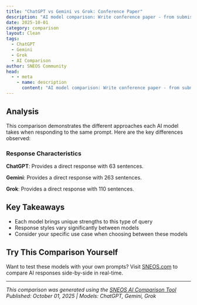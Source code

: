 ```yaml
---
title: "ChatGPT vs Gemini vs Grok: Conference Paper"
description: "AI model comparison: Write conference paper - from submission to presentation..."
date: 2025-10-01
category: comparison
layout: Clean
tags:
  - ChatGPT
  - Gemini
  - Grok
  - AI Comparison
author: SNEOS Community
head:
  - - meta
    - name: description
      content: "AI model comparison: Write conference paper - from submission to presentation..."
---
```


<ChatComparison
  title="ChatGPT vs Gemini vs Grok: Conference Paper"
  prompt="Write conference paper - from submission to presentation"
  :responses='{
    "ChatGPT": "Certainly! Below is a detailed guide and example for writing a conference paper, covering the entire process from submission to presentation.\n\n---\n\n# Writing a Conference Paper: From Submission to Presentation\n\n## 1. Understanding the Conference Requirements\n\nBefore starting, carefully read the conference\u2019s **Call for Papers (CFP)**, submission guidelines, formatting requirements, deadlines, and presentation types (oral, poster, etc.).\n\n- **Paper length:** typically 4-10 pages.\n- **Formatting:** use the conference template (LaTeX, Word).\n- **Submission system:** EasyChair, CMT, or others.\n- **Topic relevance:** ensure your paper fits the conference themes.\n\n---\n\n## 2. Structuring Your Conference Paper\n\nA typical research conference paper follows this structure:\n\n### Title\n- Clear, concise, and reflective of your research.\n\n### Abstract (150-250 words)\n- Summarize the research problem, approach, key results, and significance.\n\n### Keywords\n- 3\u20135 keywords relevant to your topic.\n\n### Introduction\n- Present the problem and context.\n- State the research question/objective.\n- Highlight the novelty and contributions.\n- Outline the paper organization.\n\n### Related Work\n- Briefly discuss previous research.\n- Position your work relative to the state of the art.\n\n### Methodology\n- Describe your approach, materials, experimental setup, or theoretical framework clearly.\n\n### Results\n- Present findings with tables, graphs, or images.\n- Provide interpretation.\n\n### Discussion\n- Discuss implications, limitations, and significance.\n\n### Conclusion and Future Work\n- Summarize main points.\n- Suggest directions for future research.\n\n### References\n- Follow the conference citation style.\n- Cite all referenced works.\n\n---\n\n## 3. Writing Tips\n\n- Use clear and concise language.\n- Be precise and avoid unnecessary jargon.\n- Support claims with evidence.\n- Use figures and tables effectively.\n- Proofread thoroughly or ask colleagues to review.\n- Adhere strictly to formatting guidelines.\n\n---\n\n## 4. Submission Process\n\n- Prepare final version according to the template.\n- Convert to required format (PDF usually).\n- Create an account on submission portal.\n- Upload the paper, enter metadata (title, authors, abstract, keywords).\n- Confirm submission before the deadline.\n- Keep track of reviews and respond to any revision requests if applicable (some conferences have a rebuttal phase).\n\n---\n\n## 5. Preparing for Presentation\n\n### Acceptance Notification\n\n- Review reviewer comments and revise paper if possible.\n- Prepare your presentation slides or poster.\n\n### Presentation Preparation\n\n- **Oral presentation:**\n  - Usually 10-20 minutes.\n  - Create slides focusing on motivation, methodology, key results, and takeaways.\n  - Practice timing and clarity.\n  - Prepare to answer questions.\n\n- **Poster presentation:**\n  - Design an engaging poster summarizing your research.\n  - Prepare a 2-3 minute oral summary for viewers.\n  - Be ready for interactive discussion.\n\n### Presentation Tips\n\n- Start with a strong introduction.\n- Avoid too much text on slides.\n- Use visuals to complement your speech.\n- Speak clearly and confidently.\n- Engage with the audience and invite questions.\n\n---\n\n## Example Abstract\n\n**Title:** Enhancing Image Classification Accuracy Using Convolutional Neural Networks with Attention Mechanisms\n\n**Abstract:**  \nImage classification is a fundamental task in computer vision with numerous applications. In this paper, we propose a novel convolutional neural network architecture integrated with an attention mechanism to improve the feature extraction process. Our approach dynamically focuses on the most relevant parts of input images, enhancing classification accuracy on several benchmark datasets. Experimental results demonstrate a 5% improvement over baseline CNN models. This work contributes to the design of more effective deep learning frameworks for image analysis tasks.\n\n---\n\n## Summary\n\n| Step                 | Description                                      |\n|----------------------|------------------------------------------------|\n| Understand CFP       | Review topics, deadlines, and formatting       |\n| Write paper          | Follow structure, write clearly, use template  |\n| Submit paper         | Use submission portal, confirm before deadline |\n| Revise if needed     | Address reviewer comments                        |\n| Prepare presentation | Create slides/poster, practice your talk        |\n| Present              | Deliver clearly, engage audience                 |\n\n---\n\nIf you want, I can help you draft a specific conference paper or presentation slides on your topic. Just let me know!",
    "Gemini": "Okay, let\u0027s break down the process of writing a conference paper, from the initial submission to the final presentation.  This will cover the key steps, along with tips and best practices.\n\n**I. Before You Write: Planning and Preparation**\n\n*   **A. Identifying Relevant Conferences:**\n\n    *   **1. Define Your Research Area:** Clearly define the specific field or sub-field your research falls into.\n    *   **2. Search for Conferences:**  Use keywords related to your research to search online for conferences. Start with Google Scholar, conference listing websites (e.g., WikiCFP, AllConferences.com), and professional organization websites (e.g., IEEE, ACM, APA, MLA, depending on your field).\n    *   **3. Evaluate Conference Fit:**\n        *   **Scope:** Carefully examine the conference\u0027s stated scope and themes.  Does your research align with its focus?\n        *   **Audience:**  Consider who typically attends this conference (academics, industry professionals, students, etc.).  Is your work relevant to them?\n        *   **Reputation:**  Check the conference\u0027s reputation and standing in your field.  Is it a well-regarded venue? Look for metrics like acceptance rates (lower is generally more competitive), proceedings indexed in major databases (e.g., Scopus, Web of Science), and the prestige of the organizing committee. Talk to colleagues and advisors about their experiences with different conferences.\n        *   **Location/Format:**  Consider the location, dates, and format (in-person, virtual, hybrid). Does it fit your budget and availability?\n    *   **4. Create a Shortlist:**  Compile a list of conferences that seem like a good fit.\n\n*   **B. Understanding the Conference Requirements:**\n\n    *   **1. Call for Papers (CFP):**  Find the official Call for Papers document on the conference website.  This is *essential*.\n    *   **2. Key Information from the CFP:**\n        *   **Submission Deadline:** Note the absolute deadline for submitting your paper.\n        *   **Paper Length:**  Pay close attention to the maximum allowed page length (including references, figures, etc.).\n        *   **Formatting Guidelines:**  Strictly adhere to the specified formatting guidelines (e.g., font, margins, citation style). Conferences often provide templates (Word or LaTeX) to use.\n        *   **Submission System:**  Understand how to submit your paper (e.g., via EasyChair, ConfTool, or a similar platform).  Create an account and familiarize yourself with the process.\n        *   **Review Process:**  The CFP may provide information about the review process (e.g., single-blind, double-blind). If it\u0027s double-blind, make sure to remove any identifying information from your paper.\n        *   **Topics/Themes:**  Reiterate the specific topics/themes that the conference is interested in.\n        *   **Copyright/Licensing:** Understand the conference\u0027s policies on copyright and licensing.\n        *   **Presentation Requirements:**  Look for any preliminary information about presentation formats (e.g., oral presentations, poster sessions).\n        *   **Conference Proceedings:**  Will the accepted papers be published in a conference proceedings (and if so, in what format)?  Is it indexed in major databases?\n    *   **3. Contact Organizers (if needed):**  If you have any questions about the CFP or submission process, don\u0027t hesitate to contact the conference organizers.  It\u0027s better to clarify beforehand than to make assumptions.\n\n*   **C. Defining Your Research Question and Scope:**\n\n    *   **1. Specific and Focused:**  Your research question should be specific and focused enough to be addressed within the constraints of a conference paper. You likely won\u0027t be able to cover the entirety of your dissertation in one submission.\n    *   **2. Novel and Relevant:**  The research should contribute something new or relevant to the field.  Highlight the novelty and significance of your work in the paper.\n    *   **3. Feasible:**  Ensure you have sufficient data, analysis, and results to support your claims within the paper\u0027s length limitations.\n    *   **4. Target Audience:** Tailor your research question and presentation to the specific audience of the conference. What are they likely to be interested in? What are their existing knowledge and expertise?\n\n**II. Writing the Conference Paper**\n\n*   **A. Structure and Content:**\n\n    The structure of a conference paper typically follows the IMRaD format (Introduction, Methods, Results, and Discussion), but with some adjustments for length and audience:\n\n    *   **1. Title:**\n        *   **Concise and Informative:**  Accurately reflect the content of the paper.\n        *   **Engaging:**  Capture the reader\u0027s attention.\n        *   **Keywords:** Include relevant keywords for indexing and searching.\n    *   **2. Abstract:**\n        *   **Summary:**  Provide a concise summary of the entire paper (usually 150-250 words).\n        *   **Key Elements:**  Include the research question, methods, key results, and conclusions.\n        *   **Stand-Alone:**  The abstract should be understandable on its own.\n        *   **Keywords:**  List 3-5 keywords to facilitate indexing.\n    *   **3. Introduction:**\n        *   **Background:**  Provide sufficient background information to contextualize your research.\n        *   **Problem Statement:**  Clearly state the problem or gap in knowledge that your research addresses.\n        *   **Motivation:** Explain why this research is important and relevant.\n        *   **Contribution:**  Clearly state the contributions of your work.  What is new or different about your approach or findings?  Use strong action verbs (e.g., \u0022We present...\u0022, \u0022We propose...\u0022, \u0022We demonstrate...\u0022).\n        *   **Outline (Optional):**  You may briefly outline the structure of the paper.\n    *   **4. Related Work:**\n        *   **Context:**  Place your work within the context of existing research.\n        *   **Critical Analysis:**  Analyze and compare your work to related approaches.  Highlight the similarities and differences.\n        *   **Limitations:**  Acknowledge any limitations of existing work that your research addresses.\n        *   **Conciseness:**  Be concise and focus on the most relevant work.\n    *   **5. Methods:**\n        *   **Detailed Description:**  Provide a detailed description of your methodology, including any algorithms, models, experimental setup, or data collection procedures.\n        *   **Reproducibility:**  Provide enough detail so that others can reproduce your work.\n        *   **Justification:**  Justify your choice of methods.\n    *   **6. Results:**\n        *   **Clear Presentation:**  Present your results clearly and concisely, using tables, figures, and graphs where appropriate.\n        *   **Objective:**  Present the results objectively, without interpretation.\n        *   **Statistical Significance:**  Report statistical significance where appropriate.\n    *   **7. Discussion:**\n        *   **Interpretation:**  Interpret your results and explain their significance.\n        *   **Comparison:**  Compare your results to those of previous studies.\n        *   **Limitations:** Acknowledge any limitations of your study.\n        *   **Implications:**  Discuss the implications of your findings for the field.\n    *   **8. Conclusion:**\n        *   **Summary:**  Summarize the key findings of your research.\n        *   **Contributions (Reiterate):**  Reiterate the main contributions of your work.\n        *   **Future Work:**  Suggest directions for future research.\n    *   **9. Acknowledgments:**\n        *   **Funding:**  Acknowledge any funding sources that supported your research.\n        *   **Collaborators:**  Acknowledge any individuals who contributed to your work.\n    *   **10. References:**\n        *   **Complete and Accurate:**  Provide a complete and accurate list of all references cited in the paper.\n        *   **Formatting:**  Follow the specified formatting guidelines for citations and the reference list.\n\n*   **B. Writing Style and Tone:**\n\n    *   **Clarity:**  Write in a clear and concise style, avoiding jargon and technical terms that are not familiar to the conference audience.\n    *   **Objectivity:**  Maintain an objective and professional tone.\n    *   **Conciseness:**  Be concise and avoid unnecessary words or phrases.  Every word counts, especially with page limits.\n    *   **Accuracy:**  Ensure that all information presented in the paper is accurate and supported by evidence.\n    *   **Engagement:** Try to make your writing engaging and interesting for the reader.\n\n*   **C. Figures and Tables:**\n\n    *   **Purposeful:**  Use figures and tables to effectively communicate your data and results.\n    *   **Clarity:**  Ensure that figures and tables are clear, well-labeled, and easy to understand.\n    *   **Captions:**  Provide informative captions for all figures and tables.\n    *   **Referencing:**  Refer to all figures and tables in the text.\n\n*   **D. Citations and Referencing:**\n\n    *   **Accuracy:**  Cite all sources accurately and consistently.\n    *   **Style:**  Follow the specified citation style (e.g., APA, MLA, IEEE, Chicago).\n    *   **Completeness:**  Include all necessary information in the references (e.g., author, title, journal, volume, page numbers).\n\n*   **E. Adhering to Formatting Guidelines:**\n\n    *   **Strict Compliance:**  Strictly adhere to all formatting guidelines specified in the CFP (e.g., font, margins, spacing, headings).\n    *   **Templates:** Use the provided templates (Word or LaTeX) whenever possible.\n    *   **Proofreading:**  Carefully proofread your paper for any formatting errors before submitting.\n\n*   **F. Tips for Success:**\n\n    *   **Start Early:**  Give yourself plenty of time to write and revise your paper.  Don\u0027t wait until the last minute.\n    *   **Seek Feedback:**  Ask colleagues, advisors, or mentors to read and provide feedback on your paper.\n    *   **Revise and Edit:**  Revise and edit your paper multiple times to improve its clarity, conciseness, and accuracy.\n    *   **Proofread Carefully:**  Carefully proofread your paper for any typos, grammatical errors, or formatting errors.\n    *   **Consider the Reviewers:**  Think about who will be reviewing your paper and tailor your writing to their expertise and interests.  Anticipate their questions and address them in the paper.\n\n**III. Submission Process**\n\n*   **A. Preparing for Submission:**\n\n    *   **Final Check:**  Before submitting, do a final check to ensure that your paper meets all of the requirements specified in the CFP.\n    *   **Anonymization (if double-blind):** If the review process is double-blind, carefully remove any identifying information from your paper (e.g., author names, affiliations, funding acknowledgments, references to your own previous work that would reveal your identity).\n    *   **Supplementary Materials (if allowed):** Some conferences allow you to submit supplementary materials (e.g., code, datasets, videos).  Only submit these if they are truly necessary to support your paper.\n    *   **Cover Letter (if required):**  Some conferences require a cover letter.  In the cover letter, briefly introduce your paper and highlight its key contributions.\n\n*   **B. Using the Submission System:**\n\n    *   **Account Creation:**  Create an account on the conference submission system (e.g., EasyChair, ConfTool).\n    *   **Submission Form:**  Carefully fill out the submission form, providing all of the required information (e.g., title, abstract, authors, keywords).\n    *   **File Upload:**  Upload your paper and any supplementary materials in the required format (e.g., PDF).\n    *   **Confirmation:**  Make sure you receive a confirmation email after submitting your paper.\n\n*   **C. After Submission:**\n\n    *   **Relax (a little):**  The hard work of writing and submitting is done.\n    *   **Check Email Regularly:**  Check your email regularly for any communications from the conference organizers.\n    *   **Be Patient:**  The review process can take several weeks or months.\n\n**IV. After Acceptance (Hopefully!)**\n\n*   **A. Reviewer Feedback:**\n\n    *   **Careful Reading:**  Carefully read and understand the reviewer comments.\n    *   **Addressing Concerns:**  Address all of the reviewer\u0027s concerns in your revised paper.\n    *   **Revision Log/Response to Reviewers:**  Prepare a detailed response to the reviewers, explaining how you have addressed each of their comments.  This is often submitted along with your revised paper.  Be polite and respectful, even if you disagree with some of the reviewer\u0027s comments.\n    *   **Justification (if disagreeing):** If you disagree with a reviewer\u0027s comment and choose not to make the suggested change, provide a clear and justified explanation.\n\n*   **B. Camera-Ready Submission:**\n\n    *   **Incorporating Revisions:**  Incorporate all of the necessary revisions into your paper.\n    *   **Final Formatting Check:**  Do a final formatting check to ensure that your paper meets all of the requirements for the camera-ready version.\n    *   **Copyright Transfer:**  Sign and submit the copyright transfer agreement.\n    *   **Registration:**  Register for the conference.\n\n*   **C. Preparing Your Presentation:**\n\n    *   **Presentation Format:**  Understand the format of your presentation (e.g., oral presentation, poster session).\n    *   **Presentation Software:**  Choose your presentation software (e.g., PowerPoint, Keynote, LaTeX Beamer).\n    *   **Slides/Poster Design:**\n        *   **Clarity:**  Design clear and visually appealing slides or posters.\n        *   **Conciseness:**  Keep the text on your slides/poster concise and easy to read.\n        *   **Visuals:**  Use visuals (e.g., images, graphs, charts) to illustrate your key points.\n        *   **Accessibility:** Ensure that your slides/poster are accessible to people with disabilities (e.g., use high contrast colors, large font sizes).\n    *   **Content:**\n        *   **Key Points:**  Focus on the key points of your paper.\n        *   **Storytelling:**  Tell a story that engages the audience.\n        *   **Engagement:**  Include interactive elements (e.g., questions, polls) to engage the audience.\n    *   **Practice:**  Practice your presentation multiple times to ensure that you can deliver it smoothly and confidently.\n    *   **Timing:**  Pay attention to the time limit for your presentation and make sure that you can cover all of your key points within the allotted time.\n\n**V. The Conference Presentation**\n\n*   **A. Oral Presentation:**\n\n    *   **Introduction:**  Start with a brief introduction of yourself and your research.\n    *   **Organization:**  Present your material in a logical and organized manner.\n    *   **Engagement:**  Engage the audience with your enthusiasm and passion for your research.\n    *   **Eye Contact:**  Make eye contact with the audience.\n    *   **Voice Modulation:**  Vary your voice to keep the audience engaged.\n    *   **Body Language:**  Use confident body language.\n    *   **Time Management:**  Stick to your allotted time.\n    *   **Q\u0026A:**  Be prepared to answer questions from the audience.\n\n*   **B. Poster Session:**\n\n    *   **Poster Setup:**  Set up your poster in a visually appealing and informative manner.\n    *   **Engagement:**  Engage with attendees who stop by your poster.\n    *   **Explanation:**  Be prepared to explain your research in detail.\n    *   **Handouts:**  Consider providing handouts with a summary of your research.\n    *   **Networking:**  Use the poster session as an opportunity to network with other researchers.\n\n*   **C. General Conference Etiquette:**\n\n    *   **Attend Sessions:**  Attend other sessions to learn about the latest research in your field.\n    *   **Ask Questions:**  Ask questions during Q\u0026A sessions to engage with the speakers.\n    *   **Network:**  Network with other attendees and build connections.\n    *   **Be Respectful:**  Be respectful of other attendees and their research.\n    *   **Follow the Code of Conduct:** Adhere to the conference\u0027s code of conduct.\n\n**VI. Post-Conference**\n\n*   **A. Follow-Up:**\n\n    *   **Thank You Emails:**  Send thank-you emails to people you met at the conference who were particularly helpful or interesting.\n    *   **Continue Conversations:**  Continue conversations with people you met at the conference via email or social media.\n    *   **Explore Collaborations:**  Explore potential collaborations with other researchers.\n\n*   **B. Dissemination:**\n\n    *   **Share Your Paper:**  Share your paper on your website or social media.\n    *   **Cite Your Paper:**  Cite your paper in future publications.\n    *   **Consider Journal Publication:**  Consider submitting an expanded version of your conference paper to a journal.\n\nThis comprehensive guide provides a roadmap for navigating the conference paper process, from initial planning to presentation. Good luck! Remember to tailor your approach to the specific conference and your field of research.\n",
    "Grok": "Writing a conference paper and presenting it is a multi-step process that requires careful planning, research, and communication skills. Below is a detailed guide on how to navigate this journey, from submission to presentation, structured as if it were a standalone document or a summarized conference paper preparation guide.\n\n---\n\n# From Submission to Presentation: A Guide to Crafting and Delivering a Conference Paper\n\n## Abstract\nThis guide outlines the complete process of preparing a conference paper, from understanding the call for papers to delivering an engaging presentation. It covers key stages including topic selection, abstract and paper submission, peer review, revision, and presentation preparation. The aim is to provide researchers, students, and professionals with actionable steps to successfully contribute to academic and professional conferences.\n\n## 1. Introduction\nConferences are vital platforms for sharing research, networking, and gaining feedback from peers. Writing and presenting a conference paper, however, can be daunting without a clear roadmap. This guide breaks down the process into manageable stages, ensuring that both novice and experienced researchers can navigate the journey from submission to presentation with confidence.\n\n## 2. Pre-Submission Phase\n\n### 2.1 Understanding the Call for Papers (CFP)\n- **Find Relevant Conferences**: Identify conferences in your field through academic networks, society websites (e.g., IEEE, ACM), or tools like Google Scholar and ResearchGate.\n- **Read the CFP Carefully**: Note the conference theme, submission deadlines, formatting guidelines, word limits, and presentation types (oral, poster, workshop).\n- **Align Your Work**: Ensure your research fits the conference scope and addresses current trends or challenges in the field.\n\n### 2.2 Topic Selection and Research\n- **Choose a Focused Topic**: Select a topic that is novel, relevant, and contributes to existing literature or practice.\n- **Conduct Thorough Research**: Review recent papers, identify gaps, and formulate clear research questions or hypotheses.\n- **Define Scope**: Given the brevity of conference papers (typically 4\u20138 pages), limit the scope to a specific problem or aspect of your research.\n\n### 2.3 Writing the Abstract\n- **Craft a Concise Summary**: Write a 150\u2013300-word abstract summarizing the problem, methodology, key findings, and significance.\n- **Follow Guidelines**: Adhere to the conference\u2019s abstract format and submission rules.\n- **Highlight Originality**: Emphasize what makes your research unique or impactful.\n\n## 3. Submission Phase\n\n### 3.1 Preparing the Full Paper\n- **Follow Formatting Rules**: Use the conference template (often provided as LaTeX or Word files) for headings, citations, and page limits.\n- **Structure the Paper**: Include standard sections such as:\n  - **Introduction**: Background, problem statement, objectives.\n  - **Literature Review**: Context and related work.\n  - **Methodology**: Research design, data collection, and analysis.\n  - **Results and Discussion**: Key findings and their implications.\n  - **Conclusion**: Summary and future work.\n  - **References**: Cite sources using the required style (e.g., APA, IEEE).\n- **Proofread**: Check for clarity, grammar, and typos. Use tools like Grammarly or seek peer feedback.\n\n### 3.2 Submission Process\n- **Create an Account**: Register on the conference submission platform (e.g., EasyChair, CMT).\n- **Upload Materials**: Submit the abstract, full paper, and any supplementary files (e.g., datasets, figures).\n- **Double-Check Deadlines**: Submit before the deadline, accounting for time zone differences.\n- **Anonymization (if required)**: For blind reviews, remove identifying information from the paper.\n\n## 4. Post-Submission Phase\n\n### 4.1 Peer Review Process\n- **Await Feedback**: Reviewers evaluate your paper based on originality, methodology, clarity, and relevance.\n- **Understand Outcomes**: Common outcomes include:\n  - **Accept**: Paper is accepted as is or with minor revisions.\n  - **Conditional Accept**: Requires revisions before acceptance.\n  - **Reject**: Paper is not accepted (often with feedback for improvement).\n- **Timeline**: Reviews may take 4\u201312 weeks, depending on the conference.\n\n### 4.2 Revising the Paper\n- **Address Reviewer Comments**: Carefully respond to feedback, making necessary changes to improve clarity, methodology, or results.\n- **Resubmit (if required)**: Follow the revision deadline and provide a response letter detailing how comments were addressed.\n- **Finalize**: Prepare the camera-ready version of the paper using the conference\u2019s final formatting guidelines.\n\n## 5. Pre-Presentation Phase\n\n### 5.1 Notification of Acceptance\n- **Celebrate and Confirm**: Upon acceptance, confirm your attendance and register for the conference (early bird rates may apply).\n- **Check Presentation Format**: Determine if it\u2019s an oral presentation, poster session, or panel discussion.\n\n### 5.2 Preparing the Presentation\n- **Design Visual Aids**: Create a PowerPoint or similar slideshow for oral presentations:\n  - Use minimal text and clear visuals (graphs, charts, images).\n  - Follow a logical flow: Introduction, Problem, Methods, Results, Conclusion.\n  - Keep slides professional and avoid clutter.\n- **Practice Timing**: Most presentations are 10\u201320 minutes, followed by Q\u0026A. Rehearse to stay within the allotted time.\n- **Poster Presentations**: If presenting a poster, design it to be visually appealing and concise (use templates from tools like Canva or PowerPoint).\n- **Anticipate Questions**: Prepare answers for potential queries about your methodology, findings, or implications.\n\n## 6. Presentation Phase\n\n### 6.1 At the Conference\n- **Arrive Early**: Familiarize yourself with the venue, session room, and AV equipment.\n- **Dress Professionally**: Adhere to the conference dress code (often business casual or formal).\n- **Engage the Audience**: Start with a captivating introduction, maintain eye contact, and speak clearly.\n- **Handle Q\u0026A**: Listen attentively to questions, respond confidently, and admit if you don\u2019t know an answer (offer to follow up later).\n\n### 6.2 Post-Presentation\n- **Network**: Connect with attendees during breaks or social events to discuss your work and explore collaborations.\n- **Collect Feedback**: Note audience reactions and suggestions for future improvements.\n- **Share Materials**: If permitted, share your slides or paper via platforms like SlideShare or ResearchGate.\n\n## 7. Post-Conference Actions\n- **Revise for Publication**: Many conferences publish proceedings (e.g., through Springer or IEEE Xplore). Ensure your paper meets final publication standards.\n- **Expand the Work**: Consider turning your conference paper into a journal article with additional depth and data.\n- **Reflect and Improve**: Evaluate your presentation skills and paper quality to enhance future submissions.\n\n## 8. Conclusion\nWriting and presenting a conference paper is a rewarding process that enhances visibility in your field and fosters professional growth. By following the structured steps outlined\u2014from submission preparation to delivering an impactful presentation\u2014researchers can maximize their chances of success. Attention to detail, adherence to guidelines, and effective communication are key to making a lasting impression.\n\n## 9. References\n- [Conference-specific guidelines and templates]\n- Booth, W. C., Colomb, G. G., \u0026 Williams, J. M. (2008). *The Craft of Research*. University of Chicago Press.\n- IEEE Author Center: Guidelines for conference papers and presentations. (https://www.ieee.org/conferences/publishing/author-tools.html)\n\n---\n\n### Additional Tips\n- **Start Early**: Begin working on your paper and presentation well before deadlines to avoid last-minute stress.\n- **Seek Mentorship**: Consult advisors or colleagues for feedback on your draft and presentation skills.\n- **Stay Updated**: Follow the conference website or mailing list for updates on schedules, travel, or virtual presentation options (if hybrid).\n\nThis guide can be adapted based on the specific conference or field of study. If you have a specific topic or conference in mind, I can help tailor the content further, including drafting sections of the paper or creating presentation slides! Let me know how you\u0027d like to proceed."
  }'
  published-date="10:30"
/>

## Analysis

This comparison demonstrates the different approaches each AI model takes when responding to the same prompt. Here are the key differences observed:

### Response Characteristics

**ChatGPT**: Provides a direct response with 63 sentences. 

**Gemini**: Provides a direct response with 263 sentences. 

**Grok**: Provides a direct response with 110 sentences. 

## Key Takeaways

- Each model brings unique strengths to this type of query
- Response styles vary significantly between models
- Consider your specific use case when choosing between these models

## Try This Comparison Yourself

Want to test these models with your own prompts? Visit [SNEOS.com](https://sneos.com) to compare AI responses side-by-side in real-time.

---

*This comparison was generated using the [SNEOS AI Comparison Tool](https://sneos.com)*
*Published: October 01, 2025 | Models: ChatGPT, Gemini, Grok*

